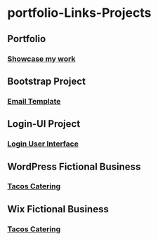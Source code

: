 # portfolio-Links-Projects
## Portfolio
### [Showcase my work](https://amairanychavezcoho.wixsite.com/portfolio) 
## Bootstrap Project
### [Email Template](https://achavez101.github.io/bootstrap-email-chavez/)
## Login-UI Project
### [Login User Interface](https://achavez101.github.io/login-ui-chavez/)
## WordPress Fictional Business
### [Tacos Catering](https://tacoschavez5.wordpress.com/)
## Wix Fictional Business
### [Tacos Catering](https://amairanychavezcoho.wixsite.com/tacoschavez)
